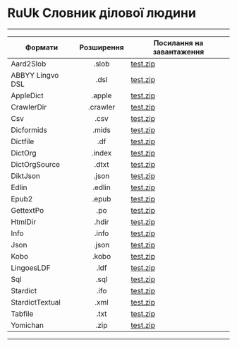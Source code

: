 # RuUk Словник ділової людини
---------------------------------------------------------------------------------------
| Формати          | Розширення | Посилання на завантаження                           |
-------------------|:----------:|--------------------------------------------------------
| Aard2Slob        |  .slob     | [test.zip](https://youtube.com/watch?v=_OfVL8ETIZI) |
| ABBYY Lingvo DSL |  .dsl      | [test.zip](https://youtube.com/watch?v=_OfVL8ETIZI) |
| AppleDict        |  .apple    | [test.zip](https://youtube.com/watch?v=_OfVL8ETIZI) |
| CrawlerDir       |  .crawler  | [test.zip](https://youtube.com/watch?v=_OfVL8ETIZI) |
| Csv              |  .csv      | [test.zip](https://youtube.com/watch?v=_OfVL8ETIZI) |
| Dicformids       |  .mids     | [test.zip](https://youtube.com/watch?v=_OfVL8ETIZI) |
| Dictfile         |  .df       | [test.zip](https://youtube.com/watch?v=_OfVL8ETIZI) |
| DictOrg          |  .index    | [test.zip](https://youtube.com/watch?v=_OfVL8ETIZI) |
| DictOrgSource    |  .dtxt     | [test.zip](https://youtube.com/watch?v=_OfVL8ETIZI) |
| DiktJson         |  .json     | [test.zip](https://youtube.com/watch?v=_OfVL8ETIZI) |
| Edlin            |  .edlin    | [test.zip](https://youtube.com/watch?v=_OfVL8ETIZI) |
| Epub2            |  .epub     | [test.zip](https://youtube.com/watch?v=_OfVL8ETIZI) |
| GettextPo        |  .po       | [test.zip](https://youtube.com/watch?v=_OfVL8ETIZI) |
| HtmlDir          |  .hdir     | [test.zip](https://youtube.com/watch?v=_OfVL8ETIZI) |
| Info             |  .info     | [test.zip](https://youtube.com/watch?v=_OfVL8ETIZI) |
| Json             |  .json     | [test.zip](https://youtube.com/watch?v=_OfVL8ETIZI) |
| Kobo             |  .kobo     | [test.zip](https://youtube.com/watch?v=_OfVL8ETIZI) |
| LingoesLDF       |  .ldf      | [test.zip](https://youtube.com/watch?v=_OfVL8ETIZI) |
| Sql              |  .sql      | [test.zip](https://youtube.com/watch?v=_OfVL8ETIZI) |
| Stardict         |  .ifo      | [test.zip](https://youtube.com/watch?v=_OfVL8ETIZI) |
| StardictTextual  |  .xml      | [test.zip](https://youtube.com/watch?v=_OfVL8ETIZI) |
| Tabfile          |  .txt      | [test.zip](https://youtube.com/watch?v=_OfVL8ETIZI) |
| Yomichan         |  .zip      | [test.zip](https://youtube.com/watch?v=_OfVL8ETIZI) |
---------------------------------------------------------------------------------------
